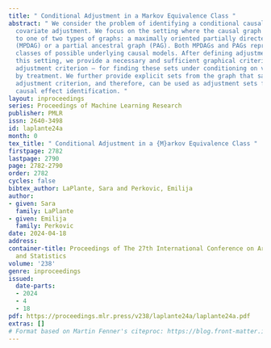 ```yaml
---
title: " Conditional Adjustment in a Markov Equivalence Class "
abstract: " We consider the problem of identifying a conditional causal effect through
  covariate adjustment. We focus on the setting where the causal graph is known up
  to one of two types of graphs: a maximally oriented partially directed acyclic graph
  (MPDAG) or a partial ancestral graph (PAG). Both MPDAGs and PAGs represent equivalence
  classes of possible underlying causal models. After defining adjustment sets in
  this setting, we provide a necessary and sufficient graphical criterion – the conditional
  adjustment criterion – for finding these sets under conditioning on variables unaffected
  by treatment. We further provide explicit sets from the graph that satisfy the conditional
  adjustment criterion, and therefore, can be used as adjustment sets for conditional
  causal effect identification. "
layout: inproceedings
series: Proceedings of Machine Learning Research
publisher: PMLR
issn: 2640-3498
id: laplante24a
month: 0
tex_title: " Conditional Adjustment in a {M}arkov Equivalence Class "
firstpage: 2782
lastpage: 2790
page: 2782-2790
order: 2782
cycles: false
bibtex_author: LaPlante, Sara and Perkovic, Emilija
author:
- given: Sara
  family: LaPlante
- given: Emilija
  family: Perkovic
date: 2024-04-18
address:
container-title: Proceedings of The 27th International Conference on Artificial Intelligence
  and Statistics
volume: '238'
genre: inproceedings
issued:
  date-parts:
  - 2024
  - 4
  - 18
pdf: https://proceedings.mlr.press/v238/laplante24a/laplante24a.pdf
extras: []
# Format based on Martin Fenner's citeproc: https://blog.front-matter.io/posts/citeproc-yaml-for-bibliographies/
---
```

